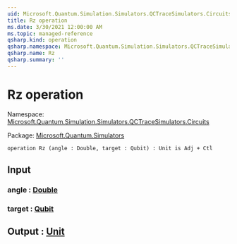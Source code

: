 ```yaml
---
uid: Microsoft.Quantum.Simulation.Simulators.QCTraceSimulators.Circuits.Rz
title: Rz operation
ms.date: 3/30/2021 12:00:00 AM
ms.topic: managed-reference
qsharp.kind: operation
qsharp.namespace: Microsoft.Quantum.Simulation.Simulators.QCTraceSimulators.Circuits
qsharp.name: Rz
qsharp.summary: ''
---
```


# Rz operation

Namespace: [Microsoft.Quantum.Simulation.Simulators.QCTraceSimulators.Circuits](xref:Microsoft.Quantum.Simulation.Simulators.QCTraceSimulators.Circuits)

Package: [Microsoft.Quantum.Simulators](https://nuget.org/packages/Microsoft.Quantum.Simulators)




```qsharp
operation Rz (angle : Double, target : Qubit) : Unit is Adj + Ctl
```


## Input

### angle : [Double](xref:microsoft.quantum.lang-ref.double)




### target : [Qubit](xref:microsoft.quantum.lang-ref.qubit)





## Output : [Unit](xref:microsoft.quantum.lang-ref.unit)

